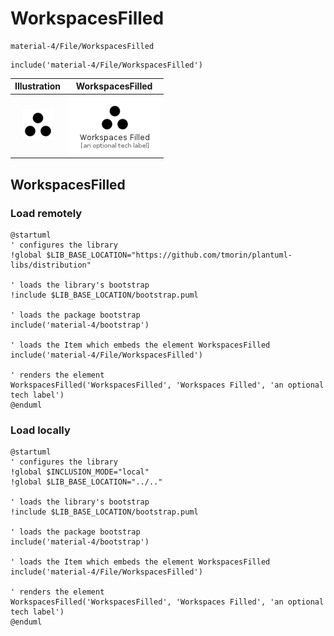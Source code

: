 # WorkspacesFilled


```text
material-4/File/WorkspacesFilled
```

```text
include('material-4/File/WorkspacesFilled')
```



| Illustration | WorkspacesFilled |
| :---: | :---: |
| ![illustration for Illustration](../../material-4/File/WorkspacesFilled.png) | ![illustration for WorkspacesFilled](../../material-4/File/WorkspacesFilled.Local.png) |




## WorkspacesFilled

### Load remotely
```plantuml
@startuml
' configures the library
!global $LIB_BASE_LOCATION="https://github.com/tmorin/plantuml-libs/distribution"

' loads the library's bootstrap
!include $LIB_BASE_LOCATION/bootstrap.puml

' loads the package bootstrap
include('material-4/bootstrap')

' loads the Item which embeds the element WorkspacesFilled
include('material-4/File/WorkspacesFilled')

' renders the element
WorkspacesFilled('WorkspacesFilled', 'Workspaces Filled', 'an optional tech label')
@enduml
```

### Load locally
```plantuml
@startuml
' configures the library
!global $INCLUSION_MODE="local"
!global $LIB_BASE_LOCATION="../.."

' loads the library's bootstrap
!include $LIB_BASE_LOCATION/bootstrap.puml

' loads the package bootstrap
include('material-4/bootstrap')

' loads the Item which embeds the element WorkspacesFilled
include('material-4/File/WorkspacesFilled')

' renders the element
WorkspacesFilled('WorkspacesFilled', 'Workspaces Filled', 'an optional tech label')
@enduml
```


